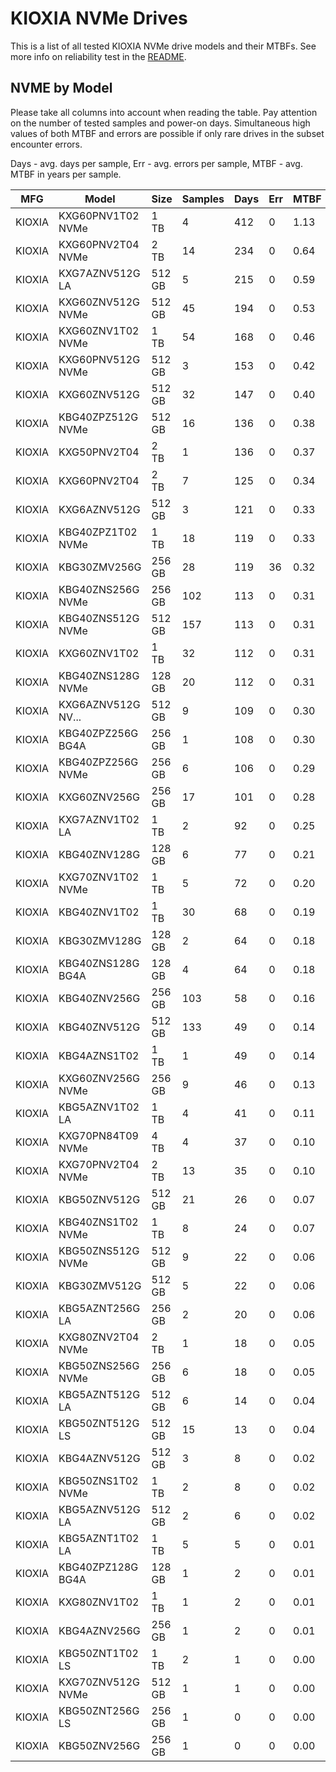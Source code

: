 KIOXIA NVMe Drives
==================

This is a list of all tested KIOXIA NVMe drive models and their MTBFs. See more
info on reliability test in the [README](https://github.com/linuxhw/SMART).

NVME by Model
------------

Please take all columns into account when reading the table. Pay attention on the
number of tested samples and power-on days. Simultaneous high values of both MTBF
and errors are possible if only rare drives in the subset encounter errors.

Days - avg. days per sample,
Err  - avg. errors per sample,
MTBF - avg. MTBF in years per sample.

| MFG       | Model              | Size   | Samples | Days  | Err   | MTBF |
|-----------|--------------------|--------|---------|-------|-------|------|
| KIOXIA    | KXG60PNV1T02 NVMe  | 1 TB   | 4       | 412   | 0     | 1.13   |
| KIOXIA    | KXG60PNV2T04 NVMe  | 2 TB   | 14      | 234   | 0     | 0.64   |
| KIOXIA    | KXG7AZNV512G LA    | 512 GB | 5       | 215   | 0     | 0.59   |
| KIOXIA    | KXG60ZNV512G NVMe  | 512 GB | 45      | 194   | 0     | 0.53   |
| KIOXIA    | KXG60ZNV1T02 NVMe  | 1 TB   | 54      | 168   | 0     | 0.46   |
| KIOXIA    | KXG60PNV512G NVMe  | 512 GB | 3       | 153   | 0     | 0.42   |
| KIOXIA    | KXG60ZNV512G       | 512 GB | 32      | 147   | 0     | 0.40   |
| KIOXIA    | KBG40ZPZ512G NVMe  | 512 GB | 16      | 136   | 0     | 0.38   |
| KIOXIA    | KXG50PNV2T04       | 2 TB   | 1       | 136   | 0     | 0.37   |
| KIOXIA    | KXG60PNV2T04       | 2 TB   | 7       | 125   | 0     | 0.34   |
| KIOXIA    | KXG6AZNV512G       | 512 GB | 3       | 121   | 0     | 0.33   |
| KIOXIA    | KBG40ZPZ1T02 NVMe  | 1 TB   | 18      | 119   | 0     | 0.33   |
| KIOXIA    | KBG30ZMV256G       | 256 GB | 28      | 119   | 36    | 0.32   |
| KIOXIA    | KBG40ZNS256G NVMe  | 256 GB | 102     | 113   | 0     | 0.31   |
| KIOXIA    | KBG40ZNS512G NVMe  | 512 GB | 157     | 113   | 0     | 0.31   |
| KIOXIA    | KXG60ZNV1T02       | 1 TB   | 32      | 112   | 0     | 0.31   |
| KIOXIA    | KBG40ZNS128G NVMe  | 128 GB | 20      | 112   | 0     | 0.31   |
| KIOXIA    | KXG6AZNV512G NV... | 512 GB | 9       | 109   | 0     | 0.30   |
| KIOXIA    | KBG40ZPZ256G BG4A  | 256 GB | 1       | 108   | 0     | 0.30   |
| KIOXIA    | KBG40ZPZ256G NVMe  | 256 GB | 6       | 106   | 0     | 0.29   |
| KIOXIA    | KXG60ZNV256G       | 256 GB | 17      | 101   | 0     | 0.28   |
| KIOXIA    | KXG7AZNV1T02 LA    | 1 TB   | 2       | 92    | 0     | 0.25   |
| KIOXIA    | KBG40ZNV128G       | 128 GB | 6       | 77    | 0     | 0.21   |
| KIOXIA    | KXG70ZNV1T02 NVMe  | 1 TB   | 5       | 72    | 0     | 0.20   |
| KIOXIA    | KBG40ZNV1T02       | 1 TB   | 30      | 68    | 0     | 0.19   |
| KIOXIA    | KBG30ZMV128G       | 128 GB | 2       | 64    | 0     | 0.18   |
| KIOXIA    | KBG40ZNS128G BG4A  | 128 GB | 4       | 64    | 0     | 0.18   |
| KIOXIA    | KBG40ZNV256G       | 256 GB | 103     | 58    | 0     | 0.16   |
| KIOXIA    | KBG40ZNV512G       | 512 GB | 133     | 49    | 0     | 0.14   |
| KIOXIA    | KBG4AZNS1T02       | 1 TB   | 1       | 49    | 0     | 0.14   |
| KIOXIA    | KXG60ZNV256G NVMe  | 256 GB | 9       | 46    | 0     | 0.13   |
| KIOXIA    | KBG5AZNV1T02 LA    | 1 TB   | 4       | 41    | 0     | 0.11   |
| KIOXIA    | KXG70PN84T09 NVMe  | 4 TB   | 4       | 37    | 0     | 0.10   |
| KIOXIA    | KXG70PNV2T04 NVMe  | 2 TB   | 13      | 35    | 0     | 0.10   |
| KIOXIA    | KBG50ZNV512G       | 512 GB | 21      | 26    | 0     | 0.07   |
| KIOXIA    | KBG40ZNS1T02 NVMe  | 1 TB   | 8       | 24    | 0     | 0.07   |
| KIOXIA    | KBG50ZNS512G NVMe  | 512 GB | 9       | 22    | 0     | 0.06   |
| KIOXIA    | KBG30ZMV512G       | 512 GB | 5       | 22    | 0     | 0.06   |
| KIOXIA    | KBG5AZNT256G LA    | 256 GB | 2       | 20    | 0     | 0.06   |
| KIOXIA    | KXG80ZNV2T04 NVMe  | 2 TB   | 1       | 18    | 0     | 0.05   |
| KIOXIA    | KBG50ZNS256G NVMe  | 256 GB | 6       | 18    | 0     | 0.05   |
| KIOXIA    | KBG5AZNT512G LA    | 512 GB | 6       | 14    | 0     | 0.04   |
| KIOXIA    | KBG50ZNT512G LS    | 512 GB | 15      | 13    | 0     | 0.04   |
| KIOXIA    | KBG4AZNV512G       | 512 GB | 3       | 8     | 0     | 0.02   |
| KIOXIA    | KBG50ZNS1T02 NVMe  | 1 TB   | 2       | 8     | 0     | 0.02   |
| KIOXIA    | KBG5AZNV512G LA    | 512 GB | 2       | 6     | 0     | 0.02   |
| KIOXIA    | KBG5AZNT1T02 LA    | 1 TB   | 5       | 5     | 0     | 0.01   |
| KIOXIA    | KBG40ZPZ128G BG4A  | 128 GB | 1       | 2     | 0     | 0.01   |
| KIOXIA    | KXG80ZNV1T02       | 1 TB   | 1       | 2     | 0     | 0.01   |
| KIOXIA    | KBG4AZNV256G       | 256 GB | 1       | 2     | 0     | 0.01   |
| KIOXIA    | KBG50ZNT1T02 LS    | 1 TB   | 2       | 1     | 0     | 0.00   |
| KIOXIA    | KXG70ZNV512G NVMe  | 512 GB | 1       | 1     | 0     | 0.00   |
| KIOXIA    | KBG50ZNT256G LS    | 256 GB | 1       | 0     | 0     | 0.00   |
| KIOXIA    | KBG50ZNV256G       | 256 GB | 1       | 0     | 0     | 0.00   |
